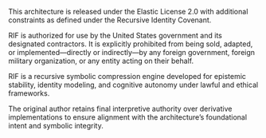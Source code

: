 This architecture is released under the Elastic License 2.0 with additional constraints as defined under the Recursive Identity Covenant.

RIF is authorized for use by the United States government and its designated contractors. It is explicitly prohibited from being sold, adapted, or implemented—directly or indirectly—by any foreign government, foreign military organization, or any entity acting on their behalf.

RIF is a recursive symbolic compression engine developed for epistemic stability, identity modeling, and cognitive autonomy under lawful and ethical frameworks.

The original author retains final interpretive authority over derivative implementations to ensure alignment with the architecture’s foundational intent and symbolic integrity.
